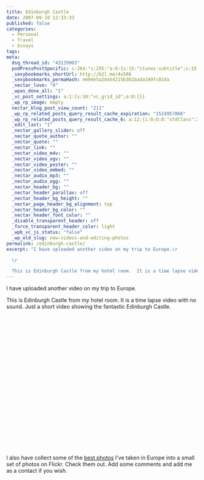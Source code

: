 ```yaml
---
title: Edinburgh Castle
date: 2007-09-10 12:33:33
published: false
categories:
  - Personal
  - Travel
  - Essays
tags:
meta:
  dsq_thread_id: "43129903"
  podPressPostSpecific: s:264:"s:255:"a:6:{s:15:"itunes:subtitle";s:15:"##PostExcerpt##";s:14:"itunes:summary";s:15:"##PostExcerpt##";s:15:"itunes:keywords";s:17:"##WordPressCats##";s:13:"itunes:author";s:10:"##Global##";s:15:"itunes:explicit";s:7:"Default";s:12:"itunes:block";s:7:"Default";}";";
  _sexybookmarks_shortUrl: http://b2l.me/4x586
  _sexybookmarks_permaHash: e694e5a2da54215b3b1bada189fc81da
  _nectar_love: "0"
  _wpas_done_all: "1"
  _vc_post_settings: a:1:{s:10:"vc_grid_id";a:0:{}}
  _wp_rp_image: empty
  nectar_blog_post_view_count: "211"
  _wp_rp_related_posts_query_result_cache_expiration: "1524957866"
  _wp_rp_related_posts_query_result_cache_6: a:12:{i:0;O:8:"stdClass":2:{s:7:"post_id";s:3:"256";s:5:"score";s:18:"138.23676358298067";}i:1;O:8:"stdClass":2:{s:7:"post_id";s:3:"257";s:5:"score";s:18:"133.67032213137293";}i:2;O:8:"stdClass":2:{s:7:"post_id";s:3:"253";s:5:"score";s:18:"133.67032213137293";}i:3;O:8:"stdClass":2:{s:7:"post_id";s:3:"252";s:5:"score";s:18:"133.67032213137293";}i:4;O:8:"stdClass":2:{s:7:"post_id";s:3:"244";s:5:"score";s:18:"133.67032213137293";}i:5;O:8:"stdClass":2:{s:7:"post_id";s:3:"206";s:5:"score";s:17:"94.66398174703984";}i:6;O:8:"stdClass":2:{s:7:"post_id";s:4:"1941";s:5:"score";s:16:"64.0743728290402";}i:7;O:8:"stdClass":2:{s:7:"post_id";s:3:"223";s:5:"score";s:17:"57.31219452478023";}i:8;O:8:"stdClass":2:{s:7:"post_id";s:3:"106";s:5:"score";s:17:"49.72159549423175";}i:9;O:8:"stdClass":2:{s:7:"post_id";s:3:"134";s:5:"score";s:15:"45.155154042624";}i:10;O:8:"stdClass":2:{s:7:"post_id";s:3:"310";s:5:"score";s:16:"44.9633799823904";}i:11;O:8:"stdClass":2:{s:7:"post_id";s:3:"794";s:5:"score";s:17:"27.35254531811357";}}
  _edit_last: "1"
  _nectar_gallery_slider: off
  _nectar_quote_author: ""
  _nectar_quote: ""
  _nectar_link: ""
  _nectar_video_m4v: ""
  _nectar_video_ogv: ""
  _nectar_video_poster: ""
  _nectar_video_embed: ""
  _nectar_audio_mp3: ""
  _nectar_audio_ogg: ""
  _nectar_header_bg: ""
  _nectar_header_parallax: off
  _nectar_header_bg_height: ""
  _nectar_page_header_bg_alignment: top
  _nectar_header_bg_color: ""
  _nectar_header_font_color: ""
  _disable_transparent_header: off
  _force_transparent_header_color: light
  _wpb_vc_js_status: "false"
  _wp_old_slug: new-videos-and-editing-photos
permalink: /edinburgh-castle/
excerpt: "I have uploaded another video on my trip to Europe.\r

  \r

  This is Edinburgh Castle from my hotel room.  It is a time lapse video with no sound.  Just a short video showing the fantastic Edinburgh Castle."
---
```

<p>I have uploaded another video on my trip to Europe.</p>
<p>This is Edinburgh Castle from my hotel room. It is a time lapse video with no sound. Just a short video showing the fantastic Edinburgh Castle.</p>
<p><object width="425" height="353"><span data-mce-type="bookmark" style="display: inline-block; width: 0px; overflow: hidden; line-height: 0;" class="mce_SELRES_start">﻿</span><param name="movie" value="http://www.youtube.com/v/A0LnV2JRMcU" /><span data-mce-type="bookmark" style="display: inline-block; width: 0px; overflow: hidden; line-height: 0;" class="mce_SELRES_end">﻿</span><param name="wmode" value="transparent" /><embed src="http://www.youtube.com/v/A0LnV2JRMcU" type="application/x-shockwave-flash" wmode="transparent" width="425" height="353" /></object></p>
<p>I also have collect some of the <a href="http://www.flickr.com/photos/eaglechris/sets/72157601775660185/" rel="nofollow">best photos</a> I've taken in Europe into a small set of photos on Flickr. Check them out. Add some comments and add me as a contact if you wish.</p>
